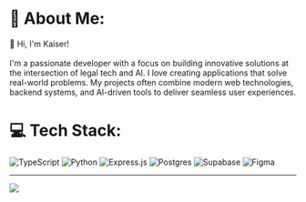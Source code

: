 # 💫 About Me:
👋 Hi, I'm Kaiser!<br><br>I'm a passionate developer with a focus on building innovative solutions at the intersection of legal tech and AI. I love creating applications that solve real-world problems. My projects often combine modern web technologies, backend systems, and AI-driven tools to deliver seamless user experiences.


# 💻 Tech Stack:
![TypeScript](https://img.shields.io/badge/typescript-%23007ACC.svg?style=for-the-badge&logo=typescript&logoColor=white) ![Python](https://img.shields.io/badge/python-3670A0?style=for-the-badge&logo=python&logoColor=ffdd54) ![Express.js](https://img.shields.io/badge/express.js-%23404d59.svg?style=for-the-badge&logo=express&logoColor=%2361DAFB) ![Postgres](https://img.shields.io/badge/postgres-%23316192.svg?style=for-the-badge&logo=postgresql&logoColor=white) ![Supabase](https://img.shields.io/badge/Supabase-3ECF8E?style=for-the-badge&logo=supabase&logoColor=white) ![Figma](https://img.shields.io/badge/figma-%23F24E1E.svg?style=for-the-badge&logo=figma&logoColor=white)

---
[![](https://visitcount.itsvg.in/api?id=Corvus0503&icon=0&color=0)](https://visitcount.itsvg.in)

<!-- Proudly created with GPRM ( https://gprm.itsvg.in ) -->
